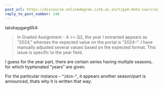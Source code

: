 ```yaml
---
post_url: https://discourse.onlinedegree.iitm.ac.in/t/ga4-data-sourcing-discussion-thread-tds-jan-2025/165959/150
reply_to_post_number: 148
---
```

 lakshaygarg654:

> In Graded Assignment - 4 >> Q2, the year I extracted appears as “2024,” whereas the expected value on the portal is “2024–”. I have manually adjusted several values based on the expected format. This issue is specific to the year field.

I guess for the year part, there are certain series having multiple seasons, for which hyphenated “years” are given.

For the particular instance - `“2024–”`, it appears another season/part is announced, thats why it is written that way.